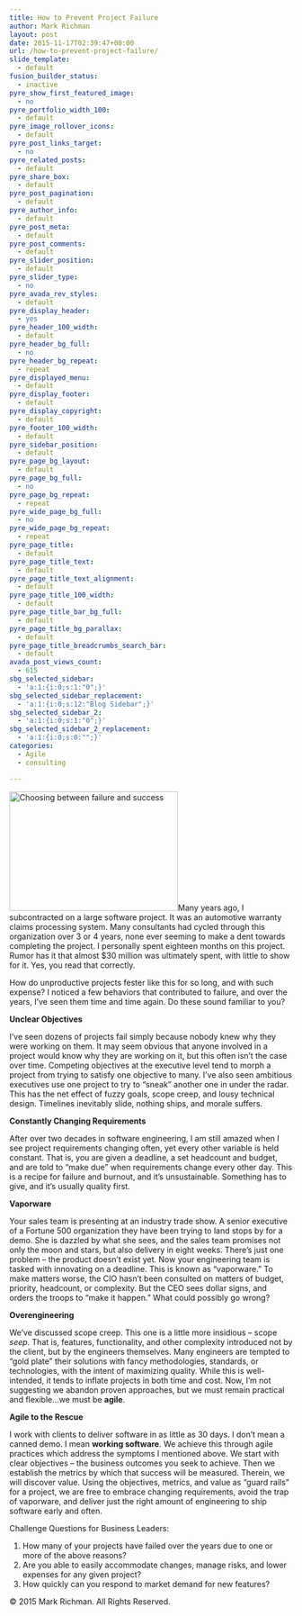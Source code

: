 ```yaml
---
title: How to Prevent Project Failure
author: Mark Richman
layout: post
date: 2015-11-17T02:39:47+00:00
url: /how-to-prevent-project-failure/
slide_template:
  - default
fusion_builder_status:
  - inactive
pyre_show_first_featured_image:
  - no
pyre_portfolio_width_100:
  - default
pyre_image_rollover_icons:
  - default
pyre_post_links_target:
  - no
pyre_related_posts:
  - default
pyre_share_box:
  - default
pyre_post_pagination:
  - default
pyre_author_info:
  - default
pyre_post_meta:
  - default
pyre_post_comments:
  - default
pyre_slider_position:
  - default
pyre_slider_type:
  - no
pyre_avada_rev_styles:
  - default
pyre_display_header:
  - yes
pyre_header_100_width:
  - default
pyre_header_bg_full:
  - no
pyre_header_bg_repeat:
  - repeat
pyre_displayed_menu:
  - default
pyre_display_footer:
  - default
pyre_display_copyright:
  - default
pyre_footer_100_width:
  - default
pyre_sidebar_position:
  - default
pyre_page_bg_layout:
  - default
pyre_page_bg_full:
  - no
pyre_page_bg_repeat:
  - repeat
pyre_wide_page_bg_full:
  - no
pyre_wide_page_bg_repeat:
  - repeat
pyre_page_title:
  - default
pyre_page_title_text:
  - default
pyre_page_title_text_alignment:
  - default
pyre_page_title_100_width:
  - default
pyre_page_title_bar_bg_full:
  - default
pyre_page_title_bg_parallax:
  - default
pyre_page_title_breadcrumbs_search_bar:
  - default
avada_post_views_count:
  - 615
sbg_selected_sidebar:
  - 'a:1:{i:0;s:1:"0";}'
sbg_selected_sidebar_replacement:
  - 'a:1:{i:0;s:12:"Blog Sidebar";}'
sbg_selected_sidebar_2:
  - 'a:1:{i:0;s:1:"0";}'
sbg_selected_sidebar_2_replacement:
  - 'a:1:{i:0;s:0:"";}'
categories:
  - Agile
  - consulting

---
```

<p class="p1">
  <img class="alignleft wp-image-840 size-medium" src="http://www.markrichman.com/wp-content/uploads/2015/11/static1.squarespace-300x212.jpg" alt="Choosing between failure and success" width="300" height="212" srcset="http://www.markrichman.com/wp-content/uploads/2015/11/static1.squarespace-300x212.jpg 300w, http://www.markrichman.com/wp-content/uploads/2015/11/static1.squarespace.jpg 900w" sizes="(max-width: 300px) 100vw, 300px" />Many years ago, I subcontracted on a large software project. It was an automotive warranty claims processing system. Many consultants had cycled through this organization over 3 or 4 years, none ever seeming to make a dent towards completing the project. I personally spent eighteen months on this project. Rumor has it that almost $30 million was ultimately spent, with little to show for it. Yes, you read that correctly.
</p>

<p class="p1">
  How do unproductive projects fester like this for so long, and with such expense? I noticed a few behaviors that contributed to failure, and over the years, I’ve seen them time and time again. Do these sound familiar to you?
</p>

<p class="p1">
  <strong>Unclear Objectives</strong>
</p>

<p class="p1">
  I’ve seen dozens of projects fail simply because nobody knew why they were working on them. It may seem obvious that anyone involved in a project would know why they are working on it, but this often isn’t the case over time. Competing objectives at the executive level tend to morph a project from trying to satisfy one objective to many. I’ve also seen ambitious executives use one project to try to “sneak” another one in under the radar. This has the net effect of fuzzy goals, scope creep, and lousy technical design. Timelines inevitably slide, nothing ships, and morale suffers.
</p>

<p class="p1">
  <strong>Constantly Changing Requirements</strong>
</p>

<p class="p1">
  After over two decades in software engineering, I am still amazed when I see project requirements changing often, yet every other variable is held constant. That is, you are given a deadline, a set headcount and budget, and are told to “make due” when requirements change every other day. This is a recipe for failure and burnout, and it’s unsustainable. Something has to give, and it’s usually quality first.
</p>

<p class="p1">
  <strong>Vaporware</strong>
</p>

<p class="p1">
  Your sales team is presenting at an industry trade show. A senior executive of a Fortune 500 organization they have been trying to land stops by for a demo. She is dazzled by what she sees, and the sales team promises not only the moon and stars, but also delivery in eight weeks. There’s just one problem &#8211; the product doesn’t exist yet. Now your engineering team is tasked with innovating on a deadline. This is known as “vaporware.” To make matters worse, the CIO hasn’t been consulted on matters of budget, priority, headcount, or complexity. But the CEO sees dollar signs, and orders the troops to “make it happen.” What could possibly go wrong?
</p>

<p class="p1">
  <strong>Overengineering</strong>
</p>

<p class="p1">
  We’ve discussed scope creep. This one is a little more insidious &#8211; scope <i>seep</i>. That is, features, functionality, and other complexity introduced not by the client, but by the engineers themselves. Many engineers are tempted to “gold plate” their solutions with fancy methodologies, standards, or technologies, with the intent of maximizing quality. While this is well-intended, it tends to inflate projects in both time and cost. Now, I’m not suggesting we abandon proven approaches, but we must remain practical and flexible…we must be <b>agile</b>.
</p>

<p class="p1">
  <strong>Agile to the Rescue</strong>
</p>

<p class="p1">
  I work with clients to deliver software in as little as 30 days. I don’t mean a canned demo. I mean <b>working software</b>. We achieve this through agile practices which address the symptoms I mentioned above. We start with clear objectives &#8211; the business outcomes you seek to achieve. Then we establish the metrics by which that success will be measured. Therein, we will discover value. Using the objectives, metrics, and value as “guard rails” for a project, we are free to embrace changing requirements, avoid the trap of vaporware, and deliver just the right amount of engineering to ship software early and often.
</p>

<p class="p1">
  Challenge Questions for Business Leaders:
</p>

<ol class="ol1">
  <li class="li1">
    How many of your projects have failed over the years due to one or more of the above reasons?
  </li>
  <li class="li1">
    Are you able to easily accommodate changes, manage risks, and lower expenses for any given project?
  </li>
  <li class="li1">
    How quickly can you respond to market demand for new features?
  </li>
</ol>

<p class="p1">
  © 2015 Mark Richman. All Rights Reserved.
</p>